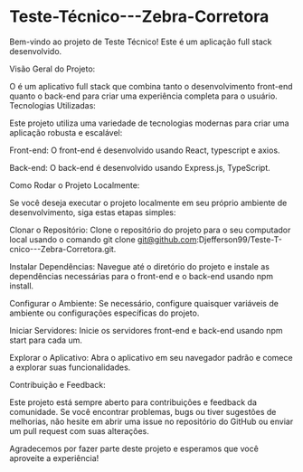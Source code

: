 # Teste-Técnico---Zebra-Corretora

Bem-vindo ao projeto de Teste Técnico! Este é um aplicação full stack desenvolvido.

Visão Geral do Projeto:

O é um aplicativo full stack que combina tanto o desenvolvimento front-end quanto o back-end para criar uma experiência completa para o usuário. 
Tecnologias Utilizadas:

Este projeto utiliza uma variedade de tecnologias modernas para criar uma aplicação robusta e escalável:

Front-end: O front-end é desenvolvido usando React, typescript e axios.

Back-end: O back-end é desenvolvido usando  Express.js, TypeScript.

Como Rodar o Projeto Localmente:

Se você deseja executar o projeto localmente em seu próprio ambiente de desenvolvimento, siga estas etapas simples:

Clonar o Repositório: Clone o repositório do projeto para o seu computador local usando o comando git clone git@github.com:Djefferson99/Teste-T-cnico---Zebra-Corretora.git.

Instalar Dependências: Navegue até o diretório do projeto e instale as dependências necessárias para o front-end e o back-end usando npm install.

Configurar o Ambiente: Se necessário, configure quaisquer variáveis de ambiente ou configurações específicas do projeto.

Iniciar Servidores: Inicie os servidores front-end e back-end usando npm start para cada um.

Explorar o Aplicativo: Abra o aplicativo em seu navegador padrão e comece a explorar suas funcionalidades.

Contribuição e Feedback:

Este projeto está sempre aberto para contribuições e feedback da comunidade. Se você encontrar problemas, bugs ou tiver sugestões de melhorias, não hesite em abrir uma issue no repositório do GitHub ou enviar um pull request com suas alterações.

Agradecemos por fazer parte deste projeto e esperamos que você aproveite a experiência!
